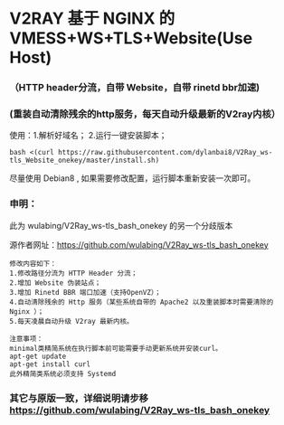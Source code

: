 # V2RAY 基于 NGINX 的 VMESS+WS+TLS+Website(Use Host) 
### （HTTP header分流，自带 Website，自带 rinetd bbr加速)
### (重装自动清除残余的http服务，每天自动升级最新的V2ray内核）

使用：1.解析好域名； 2.运行一键安装脚本；
```
bash <(curl https://raw.githubusercontent.com/dylanbai8/V2Ray_ws-tls_Website_onekey/master/install.sh)
```
尽量使用 Debian8 , 如果需要修改配置，运行脚本重新安装一次即可。

### 申明：

此为 wulabing/V2Ray_ws-tls_bash_onekey 的另一个分歧版本

源作者网址：https://github.com/wulabing/V2Ray_ws-tls_bash_onekey
```
修改内容如下：
1.修改路径分流为 HTTP Header 分流；
2.增加 Website 伪装站点；
3.增加 Rinetd BBR 端口加速（支持OpenVZ）；
4.自动清除残余的 Http 服务（某些系统自带的 Apache2 以及重装脚本时需要清除的 Nginx ）；
5.每天凌晨自动升级 V2ray 最新内核。

注意事项：
minimal类精简系统在执行脚本前可能需要手动更新系统并安装curl。
apt-get update
apt-get install curl
此外精简类系统必须支持 Systemd
```

### 其它与原版一致，详细说明请步移 https://github.com/wulabing/V2Ray_ws-tls_bash_onekey

